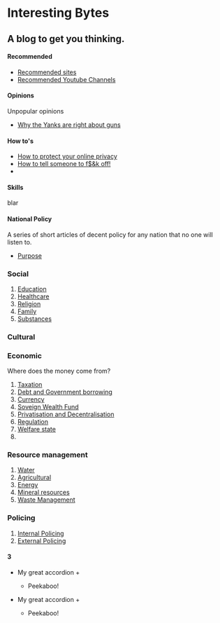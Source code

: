 # Interesting Bytes

## A blog to get you thinking.
<!-- tabs:start -->

#### **Recommended**

* [Recommended sites](InterestingBytes/articles/recommended_sites.md)
* [Recommended Youtube Channels](InterestingBytes/articles/youtube_channels.md)

#### **Opinions**

Unpopular opinions
* [Why the Yanks are right about guns](InterestingBytes/articles/guns.md)

#### **How to's**
* [How to protect your online privacy](InterestingBytes/articles/online_privacy.md)
* [How to tell someone to f$&k off!]()
* 
#### **Skills**
blar
#### **National Policy**
A series of short articles of decent policy for any nation that no one will listen to.
* [Purpose](InterestingBytes/articles/national_policy/purpose.md)
### Social
1. [Education](InterestingBytes/articles/national_policy/education.md)
2. [Healthcare](InterestingBytes/articles/national_policy/healthcare.md)
3. [Religion](InterestingBytes/articles/national_policy/religion.md)
4. [Family](InterestingBytes/articles/national_policy/family.md)
5. [Substances]()
### Cultural
### Economic
Where does the money come from?
1. [Taxation](InterestingBytes/articles/national_policy/taxation.md)
2. [Debt and Government borrowing]()
3. [Currency]()
4. [Soveign Wealth Fund]()
5. [Privatisation and Decentralisation]()
6. [Regulation]()
7. [Welfare state]()
8. []()
### Resource management
1. [Water](InterestingBytes/articles/national_policy/water_management.md)
2. [Agricultural]()
3. [Energy]()
4. [Mineral resources]()
5. [Waste Management]()
### Policing
1. [Internal Policing](InterestingBytes/articles/national_policy/internal_policing.md)
2. [External Policing](InterestingBytes/articles/national_policy/external_policing.md)


#### **3**

+ My great accordion +

  - Peekaboo!

+ My great accordion +

  - Peekaboo!

<!-- tabs:end -->




